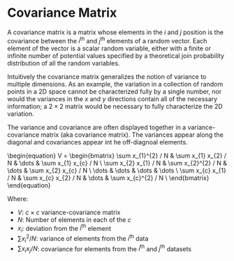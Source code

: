 # Covariance Matrix

A covariance matrix is a matrix whose elements in the $i$ and $j$ position
is the covariance between the $i^{\text{th}}$ and $j^{\text{th}}$ elements
of a random vector. Each element of the vector is a scalar random
variable, either with a finite or infinite number of potential values
specified by a theoretical join probability distribution of all the random
variables.

Intuitively the covariance matrix generalizes the notion of variance to
multiple dimensions. As an example, the variation in a collection of
random points in a 2D space cannot be characterized fully by a single
number, nor would the variances in the $x$ and $y$ directions contain all
of the necessary information; a $2 \times 2$ matrix would be necessary to fully
characterize the 2D variation.

The variance and covariance are often displayed together in
a variance-covariance matrix (aka covariance matrix). The variances appear
along the diagonal and covariances appear int he off-diagnoal elements.


\begin{equation}
    V =
    \begin{bmatrix}
        \sum x_{1}^{2} / N
        & \sum x_{1} x_{2} / N
        & \dots
        & \sum x_{1} x_{c} / N \\
        \sum x_{2} x_{1} / N
        & \sum x_{2}^{2} / N
        & \dots
        & \sum x_{2} x_{c} / N \\
        \dots
        & \dots
        & \dots
        & \dots \\
        \sum x_{c} x_{1} / N
        & \sum x_{c} x_{2} / N
        & \dots
        & \sum x_{c}^{2} / N \\
    \end{bmatrix}
\end{equation}

Where:

- $V$: $c \times c$ variance-covariance matrix
- $N$: Number of elements in each of the $c$
- $x_{i}$: deviation from the $i^{\text{th}}$ element
- $\sum x_{i}^{2} / N$: variance of elements from the $i^{\text{th}}$ data
- $\sum x_{i} x_{j} / N$: covariance for elements from the $i^{\text{th}}$ and
  $j^{\text{th}}$ datasets


